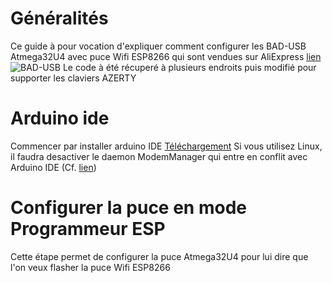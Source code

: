 # Généralités
Ce guide à pour vocation d'expliquer comment configurer les BAD-USB Atmega32U4 avec puce Wifi ESP8266 qui sont vendues sur AliExpress [lien](https://fr.aliexpress.com/item/32946940424.html)
![BAD-USB](https://ae01.alicdn.com/kf/HTB1SF8ZXLfsK1RjSszbq6AqBXXaU/Beetle-clavier-virtuel-Badusb-ATMEGA32U4-WIFI-ESP-8266-ESP8266-ESP-12E-TF-Micro-carte-SD-Module.jpg)
Le code à été récuperé à plusieurs endroits puis modifié pour supporter les claviers AZERTY

# Arduino ide
Commencer par installer arduino IDE [Téléchargement](https://www.arduino.cc/en/main/software)
Si vous utilisez Linux, il faudra desactiver le daemon ModemManager qui entre en conflit avec Arduino IDE (Cf. [lien](https://forum.sparkfun.com/viewtopic.php?t=46710))

# Configurer la puce en mode Programmeur ESP
Cette étape permet de configurer la puce Atmega32U4 pour lui dire que l'on veux flasher la puce Wifi ESP8266
